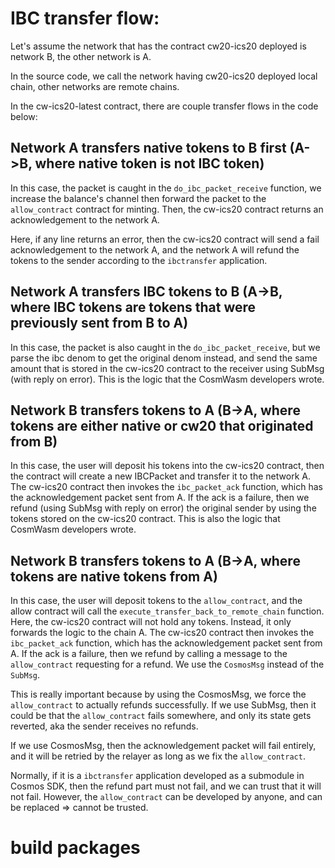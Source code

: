 # IBC transfer flow:

Let's assume the network that has the contract cw20-ics20 deployed is network B, the other network is A.

In the source code, we call the network having cw20-ics20 deployed local chain, other networks are remote chains.

In the cw-ics20-latest contract, there are couple transfer flows in the code below:

## Network A transfers native tokens to B first (A->B, where native token is not IBC token)

In this case, the packet is caught in the `do_ibc_packet_receive` function, we increase the balance's channel then forward the packet to the `allow_contract` contract for minting. Then, the cw-ics20 contract returns an acknowledgement to the network A.

Here, if any line returns an error, then the cw-ics20 contract will send a fail acknowledgement to the network A, and the network A will refund the tokens to the sender according to the `ibctransfer` application.

## Network A transfers IBC tokens to B (A->B, where IBC tokens are tokens that were previously sent from B to A)

In this case, the packet is also caught in the `do_ibc_packet_receive`, but we parse the ibc denom to get the original denom instead, and send the same amount that is stored in the cw-ics20 contract to the receiver using SubMsg (with reply on error). This is the logic that the CosmWasm developers wrote.

## Network B transfers tokens to A (B->A, where tokens are either native or cw20 that originated from B)

In this case, the user will deposit his tokens into the cw-ics20 contract, then the contract will create a new IBCPacket and transfer it to the network A. The cw-ics20 contract then invokes the `ibc_packet_ack` function, which has the acknowledgement packet sent from A. If the ack is a failure, then we refund (using SubMsg with reply on error) the original sender by using the tokens stored on the cw-ics20 contract. This is also the logic that CosmWasm developers wrote.

## Network B transfers tokens to A (B->A, where tokens are native tokens from A)

In this case, the user will deposit tokens to the `allow_contract`, and the allow contract will call the `execute_transfer_back_to_remote_chain` function. Here, the cw-ics20 contract will not hold any tokens. Instead, it only forwards the logic to the chain A. The cw-ics20 contract then invokes the `ibc_packet_ack` function, which has the acknowledgement packet sent from A. If the ack is a failure, then we refund by calling a message to the `allow_contract` requesting for a refund. We use the `CosmosMsg` instead of the `SubMsg`.

This is really important because by using the CosmosMsg, we force the `allow_contract` to actually refunds successfully. If we use SubMsg, then it could be that the `allow_contract` fails somewhere, and only its state gets reverted, aka the sender receives no refunds.

If we use CosmosMsg, then the acknowledgement packet will fail entirely, and it will be retried by the relayer as long as we fix the `allow_contract`.

Normally, if it is a `ibctransfer` application developed as a submodule in Cosmos SDK, then the refund part must not fail, and we can trust that it will not fail. However, the `allow_contract` can be developed by anyone, and can be replaced => cannot be trusted.

# build packages